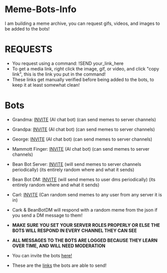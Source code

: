 # Meme-Bots-Info

I am building a meme archive, you can request gifs, videos, and images to be added to the bots!

# REQUESTS
 - You request using a command: !SEND your_link_here
 - To get a media link, right click the image, gif, or video, and click "copy link", this is the link you put in the command!
 - These links get manually verified before being added to the bots, to keep it at least somewhat clean!

# Bots
 - Grandma: [INVITE](https://discord.com/oauth2/authorize?client_id=1070116081219416185&permissions=116736&integration_type=0&scope=bot) (AI chat bot) (can send memes to server channels)
 - Grandpa: [INVITE](https://discord.com/oauth2/authorize?client_id=1070234713429639168&permissions=116736&integration_type=0&scope=bot) (AI chat bot) (can send memes to server channels)
 - George: [INVITE](https://discord.com/oauth2/authorize?client_id=1117384641196851230&permissions=116736&integration_type=0&scope=bot) (AI chat bot) (can send memes to server channels)
 - Mammott Finger: [INVITE](https://discord.com/oauth2/authorize?client_id=1073373579569287340&permissions=116736&integration_type=0&scope=bot) (AI chat bot) (can send memes to server channels)
 - Bean Bot Server: [INVITE](https://discord.com/oauth2/authorize?client_id=1178570228075085894&permissions=116736&integration_type=0&scope=bot) (will send memes to server channels periodically) (its entirely random where and what it sends)
 - Bean Bot DM: [INVITE](https://discord.com/oauth2/authorize?client_id=1204913090706022400&permissions=116736&integration_type=0&scope=bot) (will send memes to user dms periodically) (its entirely random where and what it sends)
 - Carl: [INVITE](https://discord.com/oauth2/authorize?client_id=1117388153133731870&permissions=116736&integration_type=0&scope=bot) (Can random send memes to any user from any server it is in)
 - Cark & BeanBotDM will respond with a random meme from the json if you send a DM message to them!
 - **MAKE SURE YOU SET YOUR SERVER ROLES PROPERLY OR ELSE THE BOTS WILL RESPOND IN EVERY CHANNEL THEY CAN SEE**
 - **ALL MESSAGES TO THE BOTS ARE LOGGED BECAUSE THEY LEARN OVER TIME, AND WILL NEED MODERATION**




 - You can invite the bots [here!](https://discord.gg/BYFmPrMgAs)

 - These are the [links](https://github.com/ToastedNub/LogMessages) the bots are able to send!
